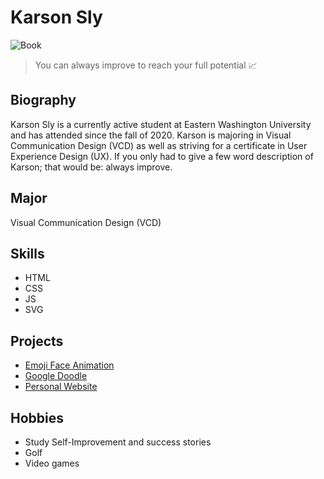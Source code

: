 # Karson Sly

![Book](https://img.rawpixel.com/private/static/images/website/2022-05/sv159407-image-kwvx72ae.jpg?w=800&dpr=1&fit=default&crop=default&q=65&vib=3&con=3&usm=15&bg=F4F4F3&ixlib=js-2.2.1&s=6da65057b0cd18ca5c2c509a319d6316)

> You can always improve to reach your full potential :chart_with_upwards_trend:

## Biography

Karson Sly is a currently active student at Eastern Washington University and has attended since the fall of 2020. Karson is majoring in Visual Communication Design (VCD) as well as striving for a certificate in User Experience Design (UX). If you only had to give a few word description of Karson; that would be: always improve.

## Major

Visual Communication Design (VCD)

## Skills
* HTML
* CSS
* JS
* SVG

## Projects
* [Emoji Face Animation](https://codepen.io/Ksly1/project/editor/AOvNzk)
* [Google Doodle](https://codepen.io/Ksly1/project/editor/DnJVVg)
* [Personal Website](https://codepen.io/Ksly1/project/editor/DyKNzm)

## Hobbies
* Study Self-Improvement and success stories
* Golf
* Video games

<!--
**Speedy1414/Speedy1414** is a ✨ _special_ ✨ repository because its `README.md` (this file) appears on your GitHub profile.

Here are some ideas to get you started:

- 🔭 I’m currently working on ...
- 🌱 I’m currently learning ...
- 👯 I’m looking to collaborate on ...
- 🤔 I’m looking for help with ...
- 💬 Ask me about ...
- 📫 How to reach me: ...
- 😄 Pronouns: ...
- ⚡ Fun fact: ...
-->
